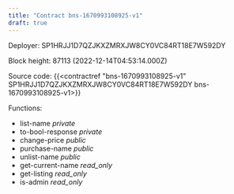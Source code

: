 ```yaml
---
title: "Contract bns-1670993108925-v1"
draft: true
---
```

Deployer: SP1HRJJ1D7QZJKXZMRXJW8CY0VC84RT18E7W592DY


 



Block height: 87113 (2022-12-14T04:53:14.000Z)

Source code: {{<contractref "bns-1670993108925-v1" SP1HRJJ1D7QZJKXZMRXJW8CY0VC84RT18E7W592DY bns-1670993108925-v1>}}

Functions:

* list-name _private_
* to-bool-response _private_
* change-price _public_
* purchase-name _public_
* unlist-name _public_
* get-current-name _read_only_
* get-listing _read_only_
* is-admin _read_only_
